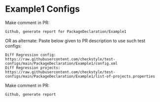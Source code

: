 # Example1 Configs
Make comment in PR:
```
Github, generate report for PackageDeclaration/Example1
```
OR as alternate:
Paste below given to PR description to use such test configs:
```
Diff Regression config: https://raw.githubusercontent.com/checkstyle/test-configs/main/PackageDeclaration/Example1/config.xml
Diff Regression projects: https://raw.githubusercontent.com/checkstyle/test-configs/main/PackageDeclaration/Example1/list-of-projects.properties
```
Make comment in PR:
```
Github, generate report
```
